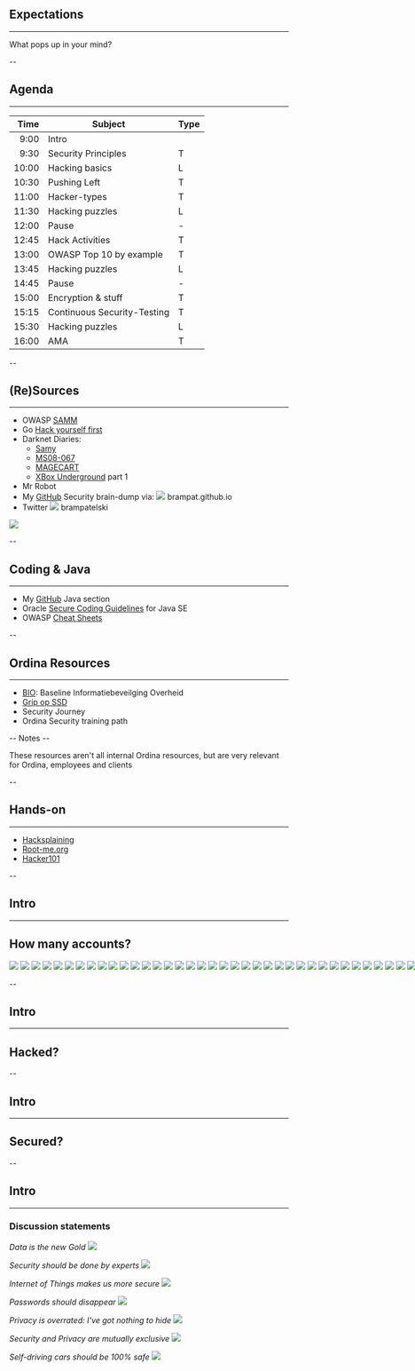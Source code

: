 ## Expectations
<hr />

What pops up in your mind?

--

<!-- .slide: class="table-medium" -->

## Agenda
<hr />

| Time  | Subject                          | Type |
|------:|----------------------------------|------|
| 9:00  | Intro                            |      |
| 9:30  | Security Principles              | T    |
| 10:00 | Hacking basics                   | L    |
| 10:30 | Pushing Left                     | T    |
| 11:00 | Hacker-types                     | T    |
| 11:30 | Hacking puzzles                  | L    |
| 12:00 | Pause                            | -    |
| 12:45 | Hack Activities                  | T    |
| 13:00 | OWASP Top 10 by example          | T    |
| 13:45 | Hacking puzzles                  | L    |
| 14:45 | Pause                            | -    |
| 15:00 | Encryption & stuff               | T    |
| 15:15 | Continuous Security-Testing      | T    |
| 15:30 | Hacking puzzles                  | L    |
| 16:00 | AMA                              | T    |

--

## (Re)Sources
<hr />

* OWASP [SAMM](https://owasp.org/www-project-samm/)
* Go [Hack yourself first](https://www.pluralsight.com/courses/hack-yourself-first)
* Darknet Diaries:
  * [Samy](https://darknetdiaries.com/episode/61/)
  * [MS08-067](https://darknetdiaries.com/episode/57/)
  * [MAGECART](https://darknetdiaries.com/episode/52/)
  * [XBox Underground](https://darknetdiaries.com/episode/45/) part 1
* Mr Robot
* My [GitHub](https://github.com/brampat/security) Security brain-dump via:
<span>![](./pics/github.png)<!-- .element style="vertical-align: middle; background:none; border:none; box-shadow:none; width: 30px;" --> brampat.github.io</span><!-- .element style="position: fixed; bottom: 120px; left: 40px;" -->
* Twitter<!-- .element style="position: fixed; bottom: 80px; left: 33px;" -->
<span>![](./pics/twitter.png)<!-- .element style="vertical-align: middle; background:none; border:none; box-shadow:none; width: 30px;" --> brampatelski</span><!-- .element style="position: fixed; bottom: 33px; left: 40px;" -->

![](pics/resources/darknet_diaries.jpg)<!-- .element style="position: fixed; bottom: 33px; right: 40px;" -->


--

## Coding & Java
<hr />

* My [GitHub](https://github.com/brampat/security/tree/master/defense/secure-coding/java) Java section
* Oracle [Secure Coding Guidelines](https://www.oracle.com/java/technologies/javase/seccodeguide.html) for Java SE
* OWASP [Cheat Sheets](https://cheatsheetseries.owasp.org/IndexProactiveControls.html)

--


## Ordina Resources
<hr />

* [BIO](https://www.informatiebeveiligingsdienst.nl/project/baseline-informatiebeveiliging-overheid/): Baseline Informatiebeveilging Overheid
* [Grip op SSD](https://www.cip-overheid.nl/productcategorie%C3%ABn-en-worshops/producten/secure-software/)
* Security Journey
* Ordina Security training path

-- Notes --

These resources aren't all internal Ordina resources, but are very relevant for Ordina, employees and clients

--

## Hands-on
<hr />

* [Hacksplaining](https://www.hacksplaining.com/)
* [Root-me.org](https://www.root-me.org/)
* [Hacker101](https://www.hacker101.com/)

--

## Intro
<hr />

## How many accounts?

<div style="background-color: #ffffff; width: 890px; ">

![](pics/intro/abn_amro.png)<!-- .element style="margin: 0px; height: 75px; width: 75px;" -->
![](pics/intro/cz.jpg)<!-- .element style="margin: 0px; height: 75px; width: 75px;" -->
![](pics/intro/bol-com.png)<!-- .element style="margin: 0px; height: 75px; width: 75px;" -->
![](pics/intro/funda.png)<!-- .element style="margin: 0px; height: 75px; width: 75px;" -->
![](pics/intro/facebook.png)<!-- .element style="margin: 0px; height: 75px; width: 75px;" -->
![](pics/intro/whatsapp.png)<!-- .element style="margin: 0px; height: 75px; width: 75px;" -->
![](pics/intro/ing.png)<!-- .element style="margin: 0px; height: 75px; width: 75px;" -->
![](pics/intro/vimeo.png)<!-- .element style="margin: 0px; height: 75px; width: 75px;" -->
![](pics/intro/digid.jpg)<!-- .element style="margin: 0px; height: 75px; width: 75px;" -->
![](pics/intro/reddit.jpeg)<!-- .element style="margin: 0px; height: 75px; width: 75px;" -->
![](pics/intro/tinder.png)<!-- .element style="margin: 0px; height: 75px; width: 75px;" -->
![](pics/intro/meetup.png)<!-- .element style="margin: 0px; height: 75px; width: 75px;" -->
![](pics/intro/telegram.png)<!-- .element style="margin: 0px; height: 75px; width: 75px;" -->
![](pics/intro/centraal_beheer.jpg)<!-- .element style="margin: 0px; height: 75px; width: 75px;" -->
![](pics/intro/google_photos.jpeg)<!-- .element style="margin: 0px; height: 75px; width: 75px;" -->
![](pics/intro/slack.png)<!-- .element style="margin: 0px; height: 75px; width: 75px;" -->
![](pics/intro/aegon.png)<!-- .element style="margin: 0px; height: 75px; width: 75px;" -->
![](pics/intro/pinterest.png)<!-- .element style="margin: 0px; height: 75px; width: 75px;" -->
![](pics/intro/gmail.png)<!-- .element style="margin: 0px; height: 75px; width: 75px;" -->
![](pics/intro/wehkamp.png)<!-- .element style="margin: 0px; height: 75px; width: 75px;" -->
![](pics/intro/wunderlist.jpeg)<!-- .element style="margin: 0px; height: 75px; width: 75px;" -->
![](pics/intro/hotmail.png)<!-- .element style="margin: 0px; height: 75px; width: 75px;" -->
![](pics/intro/idon.svg)<!-- .element style="margin: 0px; height: 75px; width: 75px;" -->
![](pics/intro/imdb.png)<!-- .element style="margin: 0px; height: 75px; width: 75px;" -->
![](pics/intro/flickr.png)<!-- .element style="margin: 0px; height: 75px; width: 75px;" -->
![](pics/intro/google-icon.png)<!-- .element style="margin: 0px; height: 75px; width: 75px;" -->
![](pics/intro/achmea.png)<!-- .element style="margin: 0px; height: 75px; width: 75px;" -->
![](pics/intro/instagram.png)<!-- .element style="margin: 0px; height: 75px; width: 75px;" -->
![](pics/intro/tumblr.png)<!-- .element style="margin: 0px; height: 75px; width: 75px;" -->
![](pics/intro/jira.png)<!-- .element style="margin: 0px; height: 75px; width: 75px;" -->
![](pics/intro/linkedin.png)<!-- .element style="margin: 0px; height: 75px; width: 75px;" -->
![](pics/intro/marktplaats.jpeg)<!-- .element style="margin: 0px; height: 75px; width: 75px;" -->
![](pics/intro/ebay.png)<!-- .element style="margin: 0px; height: 75px; width: 75px;" -->
![](pics/intro/github_small.png)<!-- .element style="margin: 0px; height: 75px; width: 75px;" -->
![](pics/intro/skype.png)<!-- .element style="margin: 0px; height: 75px; width: 75px;" -->
![](pics/intro/netflix.png)<!-- .element style="margin: 0px; height: 75px; width: 75px;" -->
![](pics/intro/rabo.png)<!-- .element style="margin: 0px; height: 75px; width: 75px;" -->
![](pics/intro/signal.png)<!-- .element style="margin: 0px; height: 75px; width: 75px;" -->
![](pics/intro/stackoverflow.png)<!-- .element style="margin: 0px; height: 75px; width: 75px;" -->
![](pics/intro/ah.jpg)<!-- .element style="margin: 0px; height: 75px; width: 75px;" -->
![](pics/intro/youtube.png)<!-- .element style="margin: 0px; height: 75px; width: 75px;" -->
![](pics/intro/apple.png)<!-- .element style="margin: 0px; height: 75px; width: 75px;" -->
![](pics/intro/windows.png)<!-- .element style="margin: 0px; height: 75px; width: 75px;" -->
![](pics/intro/twitter_small.png)<!-- .element style="margin: 0px; height: 75px; width: 75px;" -->

</div>

--

<!-- .slide: data-background="pics/intro/hacker.jpg" style="text-align: left; vertical-align: middle; color:white" -->

## Intro <!-- .element style="color:#cccccc;" -->
<hr />

## Hacked? <!-- .element style="color:#cccccc;" -->

--

<!-- .slide: data-background="pics/intro/neo_matrix.jpeg" -->
## Intro <!-- .element style="color:#cccccc;" -->
<hr />

## Secured? <!-- .element style="color:#cccccc;" -->

--

## Intro
<hr />

### Discussion statements

_Data is the new Gold_<!-- .element: style="position: fixed; top: 300px; left: 100px;" class="fragment fade-in-then-out" data-fragment-index="0" -->
![](pics/intro/golden-usb-stick.jpg)<!-- .element: style="position: fixed; box-shadow:none; top: 300px; right: 100px; width: 400px;" class="fragment fade-in-then-out" data-fragment-index="0" -->

_Security should be done by experts_<!-- .element: style="position: fixed; top: 300px; left: 100px;" class="fragment fade-in-then-out" data-fragment-index="1" -->
![](pics/intro/security_specialist.png)<!-- .element: style="position: fixed; box-shadow:none; bottom: 100px; right: 100px; width: 400px;" class="fragment fade-in-then-out" data-fragment-index="1" -->

_Internet of Things makes us more secure_<!-- .element: style="position: fixed; top: 300px; left: 100px;" class="fragment fade-in-then-out" data-fragment-index="2" -->
![](pics/intro/iot-security.jpg)<!-- .element: style="position: fixed; box-shadow:none; bottom: 50px; right: 50px; width: 500px;" class="fragment fade-in-then-out" data-fragment-index="2" -->

_Passwords should disappear_<!-- .element: style="position: fixed; top: 300px; left: 100px;" class="fragment fade-in-then-out" data-fragment-index="3" -->
![](pics/intro/password_alternative.jpg)<!-- .element: style="position: fixed; box-shadow:none; bottom: 50px; right: 50px; width: 500px;" class="fragment fade-in-then-out" data-fragment-index="3" -->

_Privacy is overrated: I've got nothing to hide_<!-- .element: style="position: fixed; top: 300px; left: 100px;" class="fragment fade-in-then-out" data-fragment-index="4" -->
![](pics/intro/nothing-to-hide.jpg)<!-- .element: style="position: fixed; box-shadow:none; bottom: 50px; right: 20px; width: 250px;" class="fragment fade-in-then-out" data-fragment-index="4" -->

_Security and Privacy are mutually exclusive_<!-- .element: style="position: fixed; top: 300px; left: 100px;" class="fragment fade-in-then-out" data-fragment-index="5" -->
![](pics/intro/security_vs_privacy.png)<!-- .element: style="position: fixed; box-shadow:none; bottom: 50px; right: 50px; width: 400px;" class="fragment fade-in-then-out" data-fragment-index="5" -->

_Self-driving cars should be 100% safe_<!-- .element: style="position: fixed; top: 300px; left: 100px;" class="fragment fade-in-then-out" data-fragment-index="6" -->
![](pics/intro/autonomous_crossing.gif)<!-- .element: style="position: fixed; box-shadow:none; bottom: 30px; right: 50px; width: 400px;" class="fragment fade-in-then-out" data-fragment-index="6" -->

